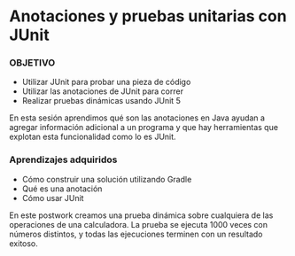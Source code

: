 # Anotaciones y pruebas unitarias con JUnit

### OBJETIVO

- Utilizar JUnit para probar una pieza de código
- Utilizar las anotaciones de JUnit para correr
- Realizar pruebas dinámicas usando JUnit 5

En esta sesión aprendimos qué son las anotaciones en Java ayudan a agregar
información adicional a un programa y que hay herramientas que explotan esta
funcionalidad como lo es JUnit.

### Aprendizajes adquiridos

- Cómo construir una solución utilizando Gradle
- Qué es una anotación
- Cómo usar JUnit

En este postwork creamos una prueba dinámica sobre cualquiera de las operaciones
de una calculadora. La prueba se ejecuta 1000 veces con números distintos, y
todas las ejecuciones terminen con un resultado exitoso.
